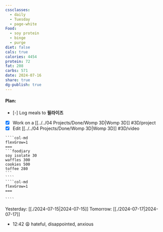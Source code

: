 ```yaml
---
cssclasses:
  - daily
  - Tuesday
  - page-white
Food:
  - soy protein
  - binge
  - purge
diet: false
cals: true
calories: 4454
protein: 72
fat: 208
carbs: 571
date: 2024-07-16
share: true
dg-publish: true
---
```

#### Plan:
- [-] Log meals to **필라이즈**
- [x] Work on a [[../../04 Projects/Done/Womp 3D|Womp 3D]] #3D/project
- [x] Edit [[../../04 Projects/Done/Womp 3D|Womp 3D]] #3D/video

`````col
````col-md
flexGrow=1
===
```foodiary 
soy isolate 30
waffles 300
cookies 500
toffee 280
```
````
````col-md
flexGrow=1
===

````
`````
Yesterday: [[./2024-07-15|2024-07-15]]
Tomorrow: [[./2024-07-17|2024-07-17]]
- 12:42 😩  hateful, disappointed, anxious